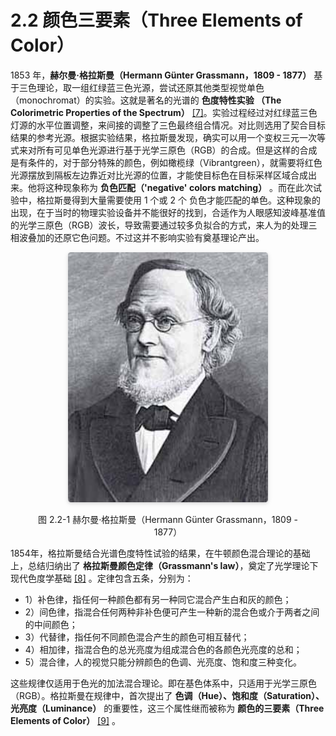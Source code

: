 
# 2.2 颜色三要素（Three Elements of Color）

1853 年，**赫尔曼·格拉斯曼（Hermann Günter Grassmann，1809 - 1877）** 基于三色理论，取一组红绿蓝三色光源，尝试还原其他类型视觉单色（monochromat）的实验。这就是著名的光谱的 **色度特性实验 （The Colorimetric Properties of the Spectrum）** [\[7\]][ref]。实验过程经过对红绿蓝三色灯源的水平位置调整，来间接的调整了三色最终组合情况。对比则选用了契合目标结果的参考光源。根据实验结果，格拉斯曼发现，确实可以用一个变权三元一次等式来对所有可见单色光源进行基于光学三原色（RGB）的合成。但是这样的合成是有条件的，对于部分特殊的颜色，例如橄榄绿（Vibrantgreen），就需要将红色光源摆放到隔板左边靠近对比光源的位置，才能使目标色在目标采样区域合成出来。他将这种现象称为 **负色匹配（'negative' colors matching）** 。而在此次试验中，格拉斯曼得到大量需要使用 1 个或 2 个 负色才能匹配的单色。这种现象的出现，在于当时的物理实验设备并不能很好的找到，合适作为人眼感知波峰基准值的光学三原色（RGB）波长，导致需要通过较多负拟合的方式，来人为的处理三相波叠加的还原它色问题。不过这并不影响实验有奠基理论产出。

<center>
<figure>
   <img style="border-radius: 0.3125em;
      box-shadow: 0 2px 4px 0 rgba(34,36,38,.12),0 2px 10px 0 rgba(34,36,38,.08);" 
      width = "320" height = "400"
      src="../../Pictures/protrait-grassmann%20.jpeg" alt="">
   <figcaption>
      <p>图 2.2-1 赫尔曼·格拉斯曼（Hermann Günter Grassmann，1809 - 1877）</p>
   </figcaption>
</figure>
</center>

1854年，格拉斯曼结合光谱色度特性试验的结果，在牛顿颜色混合理论的基础上，总结归纳出了 **格拉斯曼颜色定律（Grassmann's law）**，奠定了光学理论下现代色度学基础 [\[8\]][ref] 。定律包含五条，分别为：

- 1）补色律，指任何一种颜色都有另一种同它混合产生白和灰的颜色；
- 2）间色律，指混合任何两种非补色便可产生一种新的混合色或介于两者之间的中间颜色；
- 3）代替律，指任何不同颜色混合产生的颜色可相互替代；
- 4）相加律，指混合色的总光亮度为组成混合色的各颜色光亮度的总和；
- 5）混合律，人的视觉只能分辨颜色的色调、光亮度、饱和度三种变化。

这些规律仅适用于色光的加法混合理论。即在基色体系中，只适用于光学三原色（RGB）。格拉斯曼在规律中，首次提出了 **色调（Hue）、饱和度（Saturation）、光亮度（Luminance）** 的重要性，这三个属性继而被称为 **颜色的三要素（Three Elements of Color）** [\[9\]][ref] 。


[ref]: References_2.md